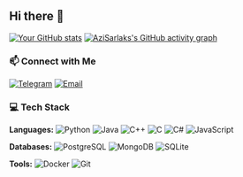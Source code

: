 ## Hi there 👋

[![Your GitHub stats](https://github-readme-stats.vercel.app/api?username=AziSarlaks&show_icons=true&theme=radical)](https://github.com/anuraghazra/github-readme-stats)
[![AziSarlaks's GitHub activity graph](https://github-readme-activity-graph.vercel.app/graph?username=AziSarlaks&theme=github-compact)](https://github.com/ashutosh00710/github-readme-activity-graph)

### 📫 Connect with Me

[![Telegram](https://img.shields.io/badge/Telegram-2CA5E0?style=for-the-badge&logo=telegram&logoColor=white)](https://t.me/emperw)
[![Email](https://img.shields.io/badge/Email-D14836?style=for-the-badge&logo=gmail&logoColor=white)](mailto:pooshok2007@mail.ru)

### 💻 Tech Stack

**Languages:**
![Python](https://img.shields.io/badge/python-3670A0?style=for-the-badge&logo=python&logoColor=ffdd54)
![Java](https://img.shields.io/badge/java-%23ED8B00.svg?style=for-the-badge&logo=openjdk&logoColor=white)
![C++](https://img.shields.io/badge/c++-%2300599C.svg?style=for-the-badge&logo=c%2B%2B&logoColor=white)
![C](https://img.shields.io/badge/C-A8B9CC?style=for-the-badge&logo=c&logoColor=black)
![C#](https://img.shields.io/badge/C%23-239120?style=for-the-badge&logo=c-sharp&logoColor=white)
![JavaScript](https://img.shields.io/badge/JavaScript-F7DF1E?style=for-the-badge&logo=javascript&logoColor=black)

**Databases:**
![PostgreSQL](https://img.shields.io/badge/PostgreSQL-316192?style=for-the-badge&logo=postgresql&logoColor=white)
![MongoDB](https://img.shields.io/badge/MongoDB-%234ea94b.svg?style=for-the-badge&logo=mongodb&logoColor=white)
![SQLite](https://img.shields.io/badge/SQLite-07405E?style=for-the-badge&logo=sqlite&logoColor=white)

**Tools:**
![Docker](https://img.shields.io/badge/Docker-2CA5E0?style=for-the-badge&logo=docker&logoColor=white)
![Git](https://img.shields.io/badge/Git-F05033?style=for-the-badge&logo=git&logoColor=white)
